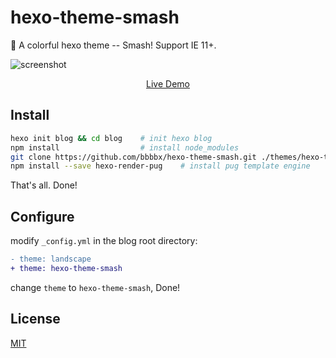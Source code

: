 # hexo-theme-smash

 🍭 A colorful hexo theme -- Smash! Support IE 11+.

 ![screenshot](https://raw.githubusercontent.com/hexojs/site/master/source/themes/screenshots/hexo-theme-smash.png)

 <div align="center"><a href="https://bbbbx.github.io/hexo-theme-smash">Live Demo</a></div>

 ## Install

 ```bash
 hexo init blog && cd blog    # init hexo blog
 npm install                  # install node_modules
 git clone https://github.com/bbbbx/hexo-theme-smash.git ./themes/hexo-theme-smash    # clone theme repo
 npm install --save hexo-render-pug    # install pug template engine
 ```

 That's all. Done!

 ## Configure
 modify `_config.yml` in the blog root directory:
 
 ```diff
 - theme: landscape
 + theme: hexo-theme-smash
 ```

 change `theme` to `hexo-theme-smash`, Done!

 ## License

 [MIT](./LICENSE)
